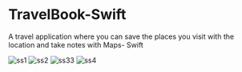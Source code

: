 # TravelBook-Swift
A travel application where you can save the places you visit with the location and take notes with Maps- Swift

![ss1](https://user-images.githubusercontent.com/73107549/199338362-7ba40516-9036-4322-9f71-47c0d18390ae.png)
![ss2](https://user-images.githubusercontent.com/73107549/199338393-14457e89-a915-4be8-a7a5-ced2740276ae.jpeg)
![ss33](https://user-images.githubusercontent.com/73107549/199338399-fcd5542e-2c72-4f7b-91d3-9c9c02dd206b.png)
![ss4](https://user-images.githubusercontent.com/73107549/199338405-016bbce3-3419-478b-becf-97eafa543654.png)
